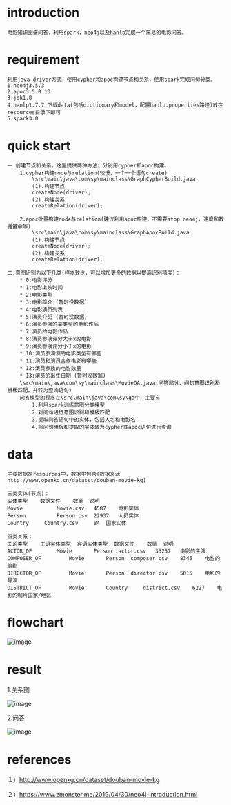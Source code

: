# introduction
    电影知识图谱问答，利用spark，neo4j以及hanlp完成一个简易的电影问答。
    
# requirement
    利用java-driver方式，使用cypher和apoc构建节点和关系，使用spark完成问句分类。
    1.neo4j3.5.3
    2.apoc3.5.0.13
    3.jdk1.8
    4.hanlp1.7.7 下载data(包括dictionary和model，配置hanlp.properties路径)放在resources目录下即可
    5.spark3.0

# quick start
    一.创建节点和关系，这里提供两种方法，分别用cypher和apoc构建。
	    1.cypher构建node与relation(较慢，一个一个语句create)
	        \src\main\java\com\sy\mainclass\GraphCypherBuild.java
	        (1).构建节点
	        createNode(driver);
	        (2).构建关系
            createRelation(driver);
        
        2.apoc批量构建node与relation(建议利用apoc构建，不需要stop neo4j，速度和数据量中等)
            \src\main\java\com\sy\mainclass\GraphApocBuild.java
            (1).构建节点
            createNode(driver);
            (2).构建关系
            createRelation(driver);
        
    二.意图识别为以下几类(样本较少，可以增加更多的数据以提高识别精度)：
        * 0:电影评分
        * 1:电影上映时间
        * 2:电影类型
        * 3:电影简介 (暂时没数据)
        * 4:电影演员列表
        * 5:演员介绍 (暂时没数据)
        * 6:演员参演的某类型的电影作品
        * 7:演员的电影作品
        * 8:演员参演评分大于x的电影
        * 9:演员参演评分小于x的电影
        * 10:演员参演演的电影类型有哪些
        * 11:演员和演员合作电影有哪些
        * 12:演员参数的电影数量
        * 13:演员的出生日期 (暂时没数据)
        \src\main\java\com\sy\mainclass\MovieQA.java(问答部分，问句意图识别和模板匹配，并转为查询语句)
        问答模型的程序在\src\main\java\com\sy\qa中，主要有
            1.利用spark训练意图分类模型
            2.对问句进行意图识别和模板匹配
            3.提取问答语句中的实体，包括人名和电影名
            4.将问句模板和提取的实体转为cypher或apoc语句进行查询
    
# data
    主要数据在resources中，数据中包含(数据来源http://www.openkg.cn/dataset/douban-movie-kg)
    
    三类实体(节点)：
    实体类型 	数据文件 	数量 	说明
    Movie 	        Movie.csv 	4587 	电影实体
    Person 	        Person.csv 	22937 	人员实体
    Country 	Country.csv 	84 	国家实体
    
    四类关系：
    关系类型 	主语实体类型 	宾语实体类型 	数据文件 	数量 	说明
    ACTOR_OF 	    Movie 	    Person 	actor.csv 	35257 	电影的主演
    COMPOSER_OF 	    Movie 	    Person 	composer.csv 	8345 	电影的编剧
    DIRECTOR_OF 	    Movie 	    Person 	director.csv 	5015 	电影的导演
    DISTRICT_OF 	    Movie 	    Country 	district.csv 	6227 	电影的制片国家/地区

# flowchart

![image](https://github.com/jiangnanboy/movie_kg/tree/master/image/flowchart.png)

# result

1.关系图

![image](https://github.com/jiangnanboy/movie_kg/tree/master/image/movie_graph.png)

2.问答

![image](https://github.com/jiangnanboy/movie_kg/tree/master/image/reponse_result.png)

# references

１）http://www.openkg.cn/dataset/douban-movie-kg

２）https://www.zmonster.me/2019/04/30/neo4j-introduction.html

